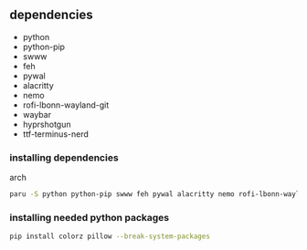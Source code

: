 
## dependencies

 - python
 - python-pip
 - swww
 - feh
 - pywal
 - alacritty
 - nemo
 - rofi-lbonn-wayland-git
 - waybar
 - hyprshotgun
 - ttf-terminus-nerd

### installing dependencies
arch
``` bash
paru -S python python-pip swww feh pywal alacritty nemo rofi-lbonn-wayland-git waybar hyprshotgun ttf-terminus-nerd
```

### installing needed python packages
``` bash
pip install colorz pillow --break-system-packages
```
